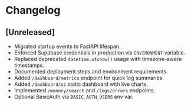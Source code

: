 # Changelog

## [Unreleased]
- Migrated startup events to FastAPI lifespan.
- Enforced Supabase credentials in production via `ENVIRONMENT` variable.
- Replaced deprecated `datetime.utcnow()` usage with timezone-aware timestamps.
- Documented deployment steps and environment requirements.
- Added `/dashboard/metrics` endpoint for quick log summaries.
- Added `/dashboard/ui` static dashboard with live charts.
- Implemented `/memory/search` and `/logs/errors` endpoints.
- Optional BasicAuth via `BASIC_AUTH_USERS` env var.
